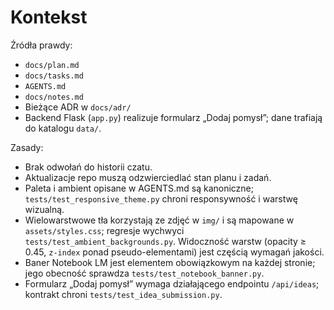 # Kontekst

Źródła prawdy:
- `docs/plan.md`
- `docs/tasks.md`
- `AGENTS.md`
- `docs/notes.md`
- Bieżące ADR w `docs/adr/`
- Backend Flask (`app.py`) realizuje formularz „Dodaj pomysł”; dane trafiają do katalogu `data/`.

Zasady:
- Brak odwołań do historii czatu.
- Aktualizacje repo muszą odzwierciedlać stan planu i zadań.
- Paleta i ambient opisane w AGENTS.md są kanoniczne; `tests/test_responsive_theme.py` chroni responsywność i warstwę wizualną.
- Wielowarstwowe tła korzystają ze zdjęć w `img/` i są mapowane w `assets/styles.css`; regresje wychwyci `tests/test_ambient_backgrounds.py`. Widoczność warstw (opacity ≥ 0.45, `z-index` ponad pseudo-elementami) jest częścią wymagań jakości.
- Baner Notebook LM jest elementem obowiązkowym na każdej stronie; jego obecność sprawdza `tests/test_notebook_banner.py`.
- Formularz „Dodaj pomysł” wymaga działającego endpointu `/api/ideas`; kontrakt chroni `tests/test_idea_submission.py`.
